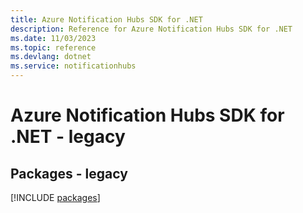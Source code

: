 ```yaml
---
title: Azure Notification Hubs SDK for .NET
description: Reference for Azure Notification Hubs SDK for .NET
ms.date: 11/03/2023
ms.topic: reference
ms.devlang: dotnet
ms.service: notificationhubs
---
```

# Azure Notification Hubs SDK for .NET - legacy
## Packages - legacy
[!INCLUDE [packages](notification-hubs-index.md)]